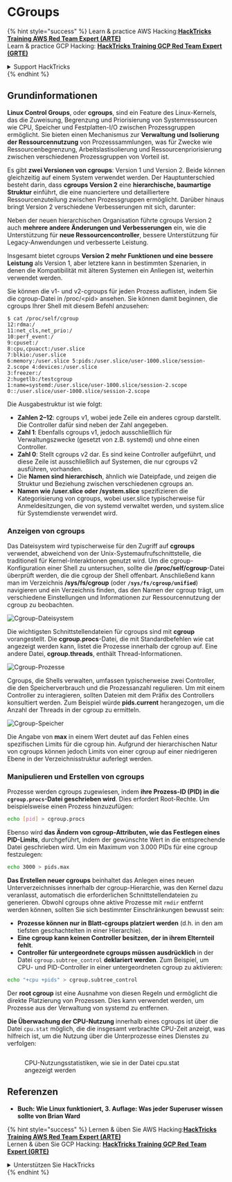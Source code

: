 # CGroups

{% hint style="success" %}
Learn & practice AWS Hacking:<img src="/.gitbook/assets/arte.png" alt="" data-size="line">[**HackTricks Training AWS Red Team Expert (ARTE)**](https://training.hacktricks.xyz/courses/arte)<img src="/.gitbook/assets/arte.png" alt="" data-size="line">\
Learn & practice GCP Hacking: <img src="/.gitbook/assets/grte.png" alt="" data-size="line">[**HackTricks Training GCP Red Team Expert (GRTE)**<img src="/.gitbook/assets/grte.png" alt="" data-size="line">](https://training.hacktricks.xyz/courses/grte)

<details>

<summary>Support HackTricks</summary>

* Check the [**subscription plans**](https://github.com/sponsors/carlospolop)!
* **Join the** 💬 [**Discord group**](https://discord.gg/hRep4RUj7f) or the [**telegram group**](https://t.me/peass) or **follow** us on **Twitter** 🐦 [**@hacktricks\_live**](https://twitter.com/hacktricks\_live)**.**
* **Share hacking tricks by submitting PRs to the** [**HackTricks**](https://github.com/carlospolop/hacktricks) and [**HackTricks Cloud**](https://github.com/carlospolop/hacktricks-cloud) github repos.

</details>
{% endhint %}

## Grundinformationen

**Linux Control Groups**, oder **cgroups**, sind ein Feature des Linux-Kernels, das die Zuweisung, Begrenzung und Priorisierung von Systemressourcen wie CPU, Speicher und Festplatten-I/O zwischen Prozessgruppen ermöglicht. Sie bieten einen Mechanismus zur **Verwaltung und Isolierung der Ressourcennutzung** von Prozesssammlungen, was für Zwecke wie Ressourcenbegrenzung, Arbeitslastisolierung und Ressourcenpriorisierung zwischen verschiedenen Prozessgruppen von Vorteil ist.

Es gibt **zwei Versionen von cgroups**: Version 1 und Version 2. Beide können gleichzeitig auf einem System verwendet werden. Der Hauptunterschied besteht darin, dass **cgroups Version 2** eine **hierarchische, baumartige Struktur** einführt, die eine nuanciertere und detailliertere Ressourcenzuteilung zwischen Prozessgruppen ermöglicht. Darüber hinaus bringt Version 2 verschiedene Verbesserungen mit sich, darunter:

Neben der neuen hierarchischen Organisation führte cgroups Version 2 auch **mehrere andere Änderungen und Verbesserungen** ein, wie die Unterstützung für **neue Ressourcencontroller**, bessere Unterstützung für Legacy-Anwendungen und verbesserte Leistung.

Insgesamt bietet cgroups **Version 2 mehr Funktionen und eine bessere Leistung** als Version 1, aber letztere kann in bestimmten Szenarien, in denen die Kompatibilität mit älteren Systemen ein Anliegen ist, weiterhin verwendet werden.

Sie können die v1- und v2-cgroups für jeden Prozess auflisten, indem Sie die cgroup-Datei in /proc/\<pid> ansehen. Sie können damit beginnen, die cgroups Ihrer Shell mit diesem Befehl anzusehen:
```shell-session
$ cat /proc/self/cgroup
12:rdma:/
11:net_cls,net_prio:/
10:perf_event:/
9:cpuset:/
8:cpu,cpuacct:/user.slice
7:blkio:/user.slice
6:memory:/user.slice 5:pids:/user.slice/user-1000.slice/session-2.scope 4:devices:/user.slice
3:freezer:/
2:hugetlb:/testcgroup
1:name=systemd:/user.slice/user-1000.slice/session-2.scope
0::/user.slice/user-1000.slice/session-2.scope
```
Die Ausgabestruktur ist wie folgt:

* **Zahlen 2–12**: cgroups v1, wobei jede Zeile ein anderes cgroup darstellt. Die Controller dafür sind neben der Zahl angegeben.
* **Zahl 1**: Ebenfalls cgroups v1, jedoch ausschließlich für Verwaltungszwecke (gesetzt von z.B. systemd) und ohne einen Controller.
* **Zahl 0**: Stellt cgroups v2 dar. Es sind keine Controller aufgeführt, und diese Zeile ist ausschließlich auf Systemen, die nur cgroups v2 ausführen, vorhanden.
* Die **Namen sind hierarchisch**, ähnlich wie Dateipfade, und zeigen die Struktur und Beziehung zwischen verschiedenen cgroups an.
* **Namen wie /user.slice oder /system.slice** spezifizieren die Kategorisierung von cgroups, wobei user.slice typischerweise für Anmeldesitzungen, die von systemd verwaltet werden, und system.slice für Systemdienste verwendet wird.

### Anzeigen von cgroups

Das Dateisystem wird typischerweise für den Zugriff auf **cgroups** verwendet, abweichend von der Unix-Systemaufrufschnittstelle, die traditionell für Kernel-Interaktionen genutzt wird. Um die cgroup-Konfiguration einer Shell zu untersuchen, sollte die **/proc/self/cgroup**-Datei überprüft werden, die die cgroup der Shell offenbart. Anschließend kann man im Verzeichnis **/sys/fs/cgroup** (oder **`/sys/fs/cgroup/unified`**) navigieren und ein Verzeichnis finden, das den Namen der cgroup trägt, um verschiedene Einstellungen und Informationen zur Ressourcennutzung der cgroup zu beobachten.

![Cgroup-Dateisystem](<../../../.gitbook/assets/image (1128).png>)

Die wichtigsten Schnittstellendateien für cgroups sind mit **cgroup** vorangestellt. Die **cgroup.procs**-Datei, die mit Standardbefehlen wie cat angezeigt werden kann, listet die Prozesse innerhalb der cgroup auf. Eine andere Datei, **cgroup.threads**, enthält Thread-Informationen.

![Cgroup-Prozesse](<../../../.gitbook/assets/image (281).png>)

Cgroups, die Shells verwalten, umfassen typischerweise zwei Controller, die den Speicherverbrauch und die Prozessanzahl regulieren. Um mit einem Controller zu interagieren, sollten Dateien mit dem Präfix des Controllers konsultiert werden. Zum Beispiel würde **pids.current** herangezogen, um die Anzahl der Threads in der cgroup zu ermitteln.

![Cgroup-Speicher](<../../../.gitbook/assets/image (677).png>)

Die Angabe von **max** in einem Wert deutet auf das Fehlen eines spezifischen Limits für die cgroup hin. Aufgrund der hierarchischen Natur von cgroups können jedoch Limits von einer cgroup auf einer niedrigeren Ebene in der Verzeichnisstruktur auferlegt werden.

### Manipulieren und Erstellen von cgroups

Prozesse werden cgroups zugewiesen, indem **ihre Prozess-ID (PID) in die `cgroup.procs`-Datei geschrieben wird**. Dies erfordert Root-Rechte. Um beispielsweise einen Prozess hinzuzufügen:
```bash
echo [pid] > cgroup.procs
```
Ebenso wird **das Ändern von cgroup-Attributen, wie das Festlegen eines PID-Limits**, durchgeführt, indem der gewünschte Wert in die entsprechende Datei geschrieben wird. Um ein Maximum von 3.000 PIDs für eine cgroup festzulegen:
```bash
echo 3000 > pids.max
```
**Das Erstellen neuer cgroups** beinhaltet das Anlegen eines neuen Unterverzeichnisses innerhalb der cgroup-Hierarchie, was den Kernel dazu veranlasst, automatisch die erforderlichen Schnittstellendateien zu generieren. Obwohl cgroups ohne aktive Prozesse mit `rmdir` entfernt werden können, sollten Sie sich bestimmter Einschränkungen bewusst sein:

* **Prozesse können nur in Blatt-cgroups platziert werden** (d.h. in den am tiefsten geschachtelten in einer Hierarchie).
* **Eine cgroup kann keinen Controller besitzen, der in ihrem Elternteil fehlt**.
* **Controller für untergeordnete cgroups müssen ausdrücklich** in der Datei `cgroup.subtree_control` **deklariert werden**. Zum Beispiel, um CPU- und PID-Controller in einer untergeordneten cgroup zu aktivieren:
```bash
echo "+cpu +pids" > cgroup.subtree_control
```
Der **root cgroup** ist eine Ausnahme von diesen Regeln und ermöglicht die direkte Platzierung von Prozessen. Dies kann verwendet werden, um Prozesse aus der Verwaltung von systemd zu entfernen.

**Die Überwachung der CPU-Nutzung** innerhalb eines cgroups ist über die Datei `cpu.stat` möglich, die die insgesamt verbrachte CPU-Zeit anzeigt, was hilfreich ist, um die Nutzung über die Unterprozesse eines Dienstes zu verfolgen:

<figure><img src="../../../.gitbook/assets/image (908).png" alt=""><figcaption><p>CPU-Nutzungsstatistiken, wie sie in der Datei cpu.stat angezeigt werden</p></figcaption></figure>

## Referenzen

* **Buch: Wie Linux funktioniert, 3. Auflage: Was jeder Superuser wissen sollte von Brian Ward**

{% hint style="success" %}
Lernen & üben Sie AWS Hacking:<img src="/.gitbook/assets/arte.png" alt="" data-size="line">[**HackTricks Training AWS Red Team Expert (ARTE)**](https://training.hacktricks.xyz/courses/arte)<img src="/.gitbook/assets/arte.png" alt="" data-size="line">\
Lernen & üben Sie GCP Hacking: <img src="/.gitbook/assets/grte.png" alt="" data-size="line">[**HackTricks Training GCP Red Team Expert (GRTE)**<img src="/.gitbook/assets/grte.png" alt="" data-size="line">](https://training.hacktricks.xyz/courses/grte)

<details>

<summary>Unterstützen Sie HackTricks</summary>

* Überprüfen Sie die [**Abonnementpläne**](https://github.com/sponsors/carlospolop)!
* **Treten Sie der** 💬 [**Discord-Gruppe**](https://discord.gg/hRep4RUj7f) oder der [**Telegram-Gruppe**](https://t.me/peass) bei oder **folgen** Sie uns auf **Twitter** 🐦 [**@hacktricks\_live**](https://twitter.com/hacktricks\_live)**.**
* **Teilen Sie Hacking-Tricks, indem Sie PRs an die** [**HackTricks**](https://github.com/carlospolop/hacktricks) und [**HackTricks Cloud**](https://github.com/carlospolop/hacktricks-cloud) GitHub-Repos senden.

</details>
{% endhint %}

